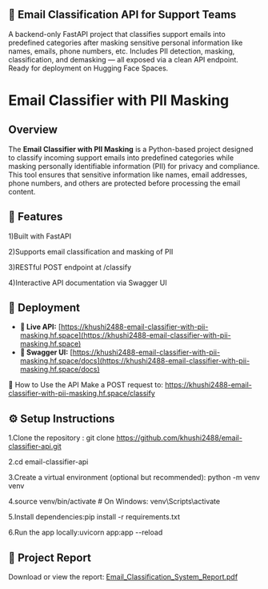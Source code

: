 ## 📧 Email Classification API for Support Teams
A backend-only FastAPI project that classifies support emails into predefined categories after masking sensitive personal information like names, emails, phone numbers, etc. Includes PII detection, masking, classification, and demasking — all exposed via a clean API endpoint. Ready for deployment on Hugging Face Spaces.
# Email Classifier with PII Masking

## Overview

The **Email Classifier with PII Masking** is a Python-based project designed to classify incoming support emails into predefined categories while masking personally identifiable information (PII) for privacy and compliance. This tool ensures that sensitive information like names, email addresses, phone numbers, and others are protected before processing the email content.

## 📌 Features

1)Built with FastAPI

2)Supports email classification and masking of PII

3)RESTful POST endpoint at /classify

4)Interactive API documentation via Swagger UI

## 🚀 Deployment

- **🔗 Live API:** [https://khushi2488-email-classifier-with-pii-masking.hf.space](https://khushi2488-email-classifier-with-pii-masking.hf.space)
- **📄 Swagger UI:** [https://khushi2488-email-classifier-with-pii-masking.hf.space/docs](https://khushi2488-email-classifier-with-pii-masking.hf.space/docs)

🧪 How to Use the API
Make a POST request to: https://khushi2488-email-classifier-with-pii-masking.hf.space/classify

## ⚙️ Setup Instructions

1.Clone the repository : git clone https://github.com/khushi2488/email-classifier-api.git

2.cd email-classifier-api

3.Create a virtual environment (optional but recommended):
python -m venv venv

4.source venv/bin/activate  # On Windows: venv\Scripts\activate

5.Install dependencies:pip install -r requirements.txt

6.Run the app locally:uvicorn app:app --reload

## 📄 Project Report

Download or view the report: [Email_Classification_System_Report.pdf](./Email_Classification_System_Report.pdf)


